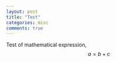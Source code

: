 ```yaml
---
layout: post
title: "Test"
categories: misc
comments: true
---
```


Test of mathematical expression, $$a = b + c$$
